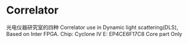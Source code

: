 # Correlator
光电仪器研究室的四种
Correlator use in Dynamic light scattering(DLS), Based on Inter FPGA.
Chip: Cyclone IV E: EP4CE6F17C8
Core part Only 